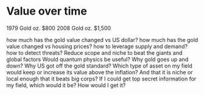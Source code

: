 # Value over time

1979 Gold oz. $800
2008 Gold oz. $1,500 

how much has the gold value changed vs US dollar?
how much has the gold value changed vs housing prices?
how to leverage supply and demand?
how to detect threats?
Reduce scope and niche to beat the giants and global factors
Would quantum physics be useful?
Why gold goes up and down?
Why US got off the gold standard?
Which type of asset on my field would keep or increase its value above the inflation?
And that it is niche or local enough that it beats big corps?
If I could get top secret information for my field, which would it be?
How would I get it?
